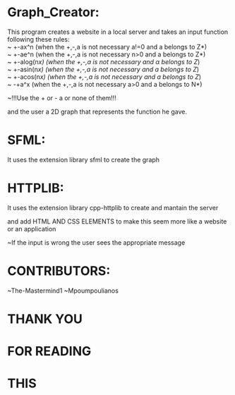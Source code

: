 # Graph_Creator:

This program creates a website in a local server and takes an input function following these rules:<br>
~ +-ax^n (when the +,-,a is not necessary a!=0 and a belongs to Z*)
<br>
~ +-ae^n (when the +,-,a is not necessary n>0 and a belongs to Z*)
<br>
~ +-alog(n*x) (when the +,-,a is not necessary and α belongs to Z*)
<br>
~ +-asin(n*x) (when the +,-,a is not necessary and a belongs to Z*) 
<br>
~ +-acos(n*x) (when the +,-,a is not necessary and a belongs to Z*)
<br>
~ -+a^x (when the +,-,a is not necessary a>0 and a belongs to N*)
<br>



~!!!Use the + or - a or none of them!!!<br>


and the user a 2D graph that represents the function he gave. 

# SFML:

It uses the extension library sfml to create the graph 

# HTTPLIB:

It uses the extension library cpp-httplib to  create and mantain the server 

and add HTML AND CSS ELEMENTS to make this seem more like a website or an application 

~If the input is wrong the user sees the appropriate message 

# CONTRIBUTORS:

~The-Mastermind1
~Mpoumpoulianos

# THANK YOU 
# FOR READING
# THIS
